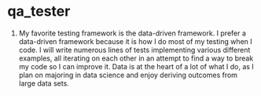 # qa_tester
1. My favorite testing framework is the data-driven framework. I prefer a data-driven framework because it is how I do most of my testing when I code. I will write numerous lines of tests implementing various different examples, all iterating on each other in an attempt to find a way to break my code so I can improve it. Data is at the heart of a lot of what I do, as I plan on majoring in data science and enjoy deriving outcomes from large data sets.
